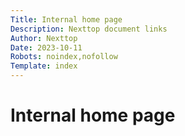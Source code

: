 ```yaml
---
Title: Internal home page
Description: Nexttop document links
Author: Nexttop
Date: 2023-10-11
Robots: noindex,nofollow
Template: index
---
```

# Internal home page

